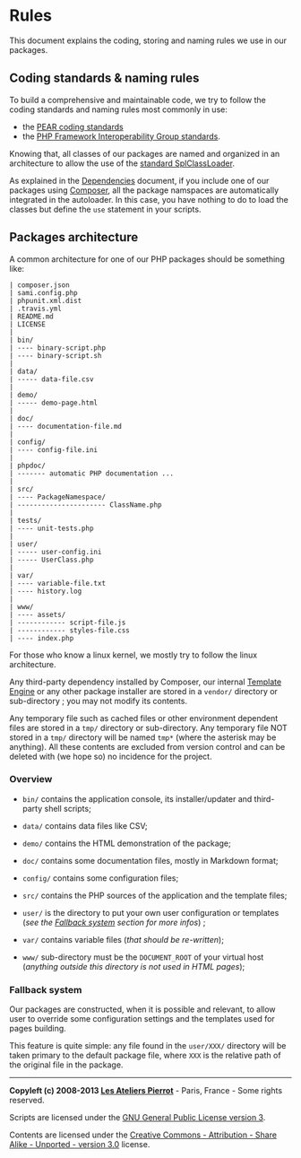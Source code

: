 Rules
=============

This document explains the coding, storing and naming rules we use in our packages.


## Coding standards & naming rules

To build a comprehensive and maintainable code, we try to follow the coding standards and
naming rules most commonly in use:

-   the [PEAR coding standards](http://pear.php.net/manual/en/standards.php)
-   the [PHP Framework Interoperability Group standards](http://github.com/php-fig/fig-standards).

Knowing that, all classes of our packages are named and organized in an architecture to
allow the use of the [standard SplClassLoader](https://gist.github.com/jwage/221634).

As explained in the [Dependencies](Dependencies.md) document, if you include one of our
packages using [Composer](http://getcomposer.org/), all the package namspaces are 
automatically integrated in the autoloader. In this case, you have nothing to do to load
the classes but define the `use` statement in your scripts.


## Packages architecture

A common architecture for one of our PHP packages should be something like:

    | composer.json
    | sami.config.php
    | phpunit.xml.dist
    | .travis.yml
    | README.md
    | LICENSE
    |
    | bin/
    | ---- binary-script.php
    | ---- binary-script.sh
    |
    | data/
    | ----- data-file.csv
    |
    | demo/
    | ----- demo-page.html
    |
    | doc/
    | ---- documentation-file.md
    |
    | config/
    | ---- config-file.ini
    |
    | phpdoc/
    | ------- automatic PHP documentation ...
    |
    | src/
    | ---- PackageNamespace/
    | ---------------------- ClassName.php
    |
    | tests/
    | ---- unit-tests.php
    |
    | user/
    | ----- user-config.ini
    | ----- UserClass.php
    |
    | var/
    | ---- variable-file.txt
    | ---- history.log
    |
    | www/
    | ---- assets/
    | ------------ script-file.js
    | ------------ styles-file.css
    | ---- index.php

For those who know a linux kernel, we mostly try to follow the linux architecture.

Any third-party dependency installed by Composer, our internal [Template Engine](http://github.com/atelierspierrot/templatengine)
or any other package installer are stored in a `vendor/` directory or sub-directory ;
you may not modify its contents.

Any temporary file such as cached files or other environment dependent files are stored in a
`tmp/` directory or sub-directory. Any temporary file NOT stored in a `tmp/` directory will
be named `tmp*` (where the asterisk may be anything). All these contents are excluded from
version control and can be deleted with (we hope so) no incidence for the project.

### Overview

-   `bin/` contains the application console, its installer/updater and third-party shell scripts;

-   `data/` contains data files like CSV;

-   `demo/` contains the HTML demonstration of the package;

-   `doc/` contains some documentation files, mostly in Markdown format;

-   `config/` contains some configuration files;

-   `src/` contains the PHP sources of the application and the template files;

-   `user/` is the directory to put your own user configuration or templates (*see the 
    [Fallback system](#fallback-system) section for more infos*) ;

-   `var/` contains variable files (*that should be re-written*);

-   `www/` sub-directory must be the `DOCUMENT_ROOT` of your virtual host (*anything outside 
    this directory is not used in HTML pages*);
    
### Fallback system

Our packages are constructed, when it is possible and relevant, to allow user to override
some configuration settings and the templates used for pages building.

This feature is quite simple: any file found in the `user/XXX/` directory will be taken
primary to the default package file, where `XXX` is the relative path of the original file
in the package.
    

----
**Copyleft (c) 2008-2013 [Les Ateliers Pierrot](http://www.ateliers-pierrot.fr/)** - Paris, France - Some rights reserved.

Scripts are licensed under the [GNU General Public License version 3](http://www.gnu.org/licenses/gpl.html).

Contents are licensed under the [Creative Commons - Attribution - Share Alike - Unported - version 3.0](http://creativecommons.org/licenses/by-sa/3.0/) license.
